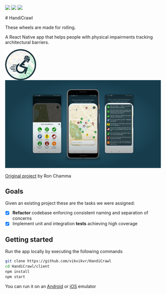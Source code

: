 <p>
<img src="https://img.shields.io/badge/React-Native-blue?logo=react">
<img src="https://img.shields.io/badge/Tests-Jest-C21325?logo=jest">
<img src="https://img.shields.io/badge/DB-Firebase-FFA50F?logo=firebase">
</p>
# HandiCrawl

These wheels are made for rolling.

A React Native app that helps people with physical impairments tracking architectural barriers.

<img align="center"  width="100px" src="docs-assets/handi-crawl-logo.png">

<img src="./docs-assets/handi-crawl-mocks.png">

[Original project](https://github.com/CalimeRon/HandiCrawl) by Ron Chamma

## Goals

Given an existing project these are the tasks we were assigned:

- [x] **Refactor** codebase enforcing consistent naming and separation of concerns
- [x] Implement unit and integration **tests** achieving high coverage

## Getting started

Run the app locally by executing the following commands

```bash
git clone https://github.com/vikvikvr/HandiCrawl
cd HandiCrawl/client
npm install
npm start
```

You can run it on an [Android](https://docs.expo.io/workflow/android-studio-emulator/) or [iOS](https://docs.expo.io/workflow/ios-simulator/) emulator
